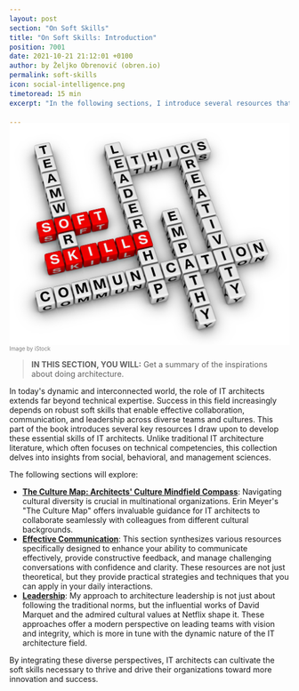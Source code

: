 ```yaml
---
layout: post
section: "On Soft Skills"
title: "On Soft Skills: Introduction"
position: 7001
date: 2021-10-21 21:12:01 +0100
author: by Željko Obrenović (obren.io)
permalink: soft-skills
icon: social-intelligence.png
timetoread: 15 min
excerpt: "In the following sections, I introduce several resources that I use as inspiration for developing the soft skills of IT architects."

---
```

<img style="margin-top: -20px; width: 100%; height: 400px; object-fit: cover" 
     src="assets/images/iStock-1201288484.jpg">
<div style="font-size: 70%; margin-top: -16px; color: grey; margin-bottom: 12px">
Image by iStock
</div>
<style>
 .quote {
     border-left: 8px solid #d9ead3;
     padding-left: 36px;
     margin-top: 30px;
     margin-bottom: 40px;
     font-size: 140%;
     font-style: normal;
     color:#888;
 }
    @media only screen and (max-width: 768px) {
        [class= "quote"] {
            display: none;
        }
    }
</style>

> **IN THIS SECTION, YOU WILL:**  Get a summary of the inspirations about doing architecture.

In today's dynamic and interconnected world, the role of IT architects extends far beyond technical expertise. Success in this field increasingly depends on robust soft skills that enable effective collaboration, communication, and leadership across diverse teams and cultures. This part of the book introduces several key resources I draw upon to develop these essential skills of IT architects. Unlike traditional IT architecture literature, which often focuses on technical competencies, this collection delves into insights from social, behavioral, and management sciences.

The following sections will explore:
* **[The Culture Map: Architects' Culture Mindfield Compass](culture-map)**: Navigating cultural diversity is crucial in multinational organizations. Erin Meyer's "The Culture Map" offers invaluable guidance for IT architects to collaborate seamlessly with colleagues from different cultural backgrounds.
* **[Effective Communication](communication)**: This section synthesizes various resources specifically designed to enhance your ability to communicate effectively, provide constructive feedback, and manage challenging conversations with confidence and clarity. These resources are not just theoretical, but they provide practical strategies and techniques that you can apply in your daily interactions.
* **[Leadership](leadership)**: My approach to architecture leadership is not just about following the traditional norms, but the influential works of David Marquet and the admired cultural values at Netflix shape it. These approaches offer a modern perspective on leading teams with vision and integrity, which is more in tune with the dynamic nature of the IT architecture field. 

By integrating these diverse perspectives, IT architects can cultivate the soft skills necessary to thrive and drive their organizations toward more innovation and success.
